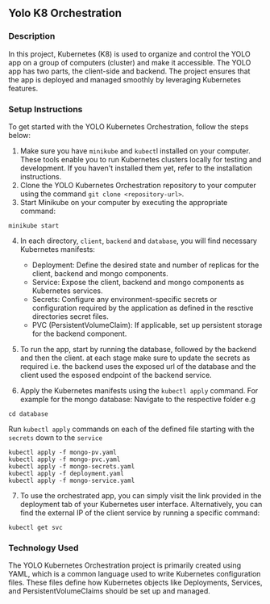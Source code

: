 
## Yolo K8 Orchestration
### Description
In this project, Kubernetes (K8) is used to organize and control the YOLO app on a group of computers (cluster) and make it accessible. The YOLO app has two parts, the client-side and backend. The project ensures that the app is deployed and managed smoothly by leveraging Kubernetes features.

### Setup Instructions
To get started with the YOLO Kubernetes Orchestration, follow the steps below:
1. Make sure you have `minikube` and `kubect`l installed on your computer. These tools enable you to run Kubernetes clusters locally for testing and development. If you haven't installed them yet, refer to the installation instructions.
2. Clone the YOLO Kubernetes Orchestration repository to your computer using the command `git clone <repository-url>`.
3. Start Minikube on your computer by executing the appropriate command:
```
minikube start
```
4. In each directory, `client`, `backend` and `database`, you will find necessary Kubernetes manifests:
    - Deployment: Define the desired state and number of replicas for the client, backend and mongo components.
    - Service: Expose the client, backend and mongo components as Kubernetes services.
    - Secrets: Configure any environment-specific secrets or configuration required by the application as defined in the resctive directories secret files.
    - PVC (PersistentVolumeClaim): If applicable, set up persistent storage for the backend component.
    
   
5. To run the app, start by running the database, followed by the backend and then the client. at each stage make sure to update the secrets as required i.e. the backend uses the exposed url of the database and the client used the esposed endpoint of the backend service.
6. Apply the Kubernetes manifests using the `kubectl apply` command. For example for the mongo database:
Navigate to the respective folder e.g 
```
cd database
```
Run `kubectl apply` commands on each of the defined file starting with the `secrets` down to the `service`
```
kubectl apply -f mongo-pv.yaml
kubectl apply -f mongo-pvc.yaml
kubectl apply -f mongo-secrets.yaml
kubectl apply -f deployment.yaml
kubectl apply -f mongo-service.yaml
```
7. To use the orchestrated app, you can simply visit the link provided in the deployment tab of your Kubernetes user interface. Alternatively, you can find the external IP of the client service by running a specific command:
```
kubectl get svc
```

### Technology Used
The YOLO Kubernetes Orchestration project is primarily created using YAML, which is a common language used to write Kubernetes configuration files. These files define how Kubernetes objects like Deployments, Services, and PersistentVolumeClaims should be set up and managed.
